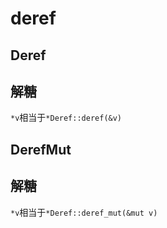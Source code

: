 # deref



## Deref

## 解糖

`*v`相当于`*Deref::deref(&v)`



## DerefMut

## 解糖

`*v`相当于`*Deref::deref_mut(&mut v)`

